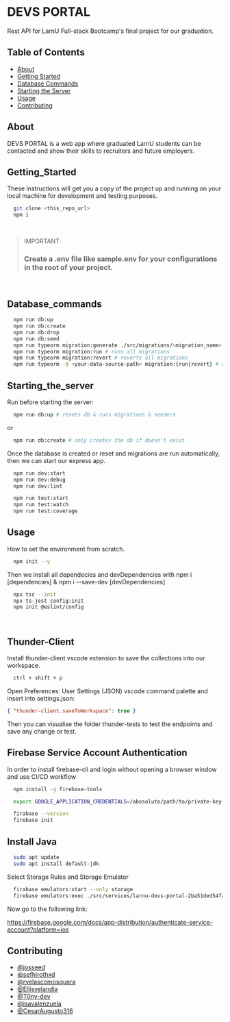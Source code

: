 # DEVS PORTAL

Rest API for LarnU Full-stack Bootcamp's final project for our graduation.

## Table of Contents

- [About](#about)
- [Getting Started](#getting_started)
- [Database Commands](#database_commands)
- [Starting the Server](#starting_the_server)
- [Usage](#usage)
- [Contributing](#contributing)

## About

DEVS PORTAL is a web app where graduated LarnU students can be contacted and show their skills to recruiters
and future employers.

## Getting_Started

These instructions will get you a copy of the project up and running on your local machine for development and testing purposes.

```bash
  git clone <this_repo_url>
  npm i
```

<br>

> IMPORTANT:
>
> ### Create a .env file like sample.env for your configurations in the root of your project.

<br>

## Database_commands

```bash
  npm run db:up
  npm run db:create
  npm run db:drop
  npm run db:seed
  npm run typeorm migration:generate ./src/migrations/<migration_name>
  npm run typeorm migration:run # runs all migrations
  npm run typeorm migration:revert # reverts all migrations
  npm run typeorm -d <your-data-source-path> migration:{run|revert} # runs or reverts migration by file
```

## Starting_the_server

Run before starting the server:

```bash
  npm run db:up # resets db & runs migrations & seeders
```

or

```bash
  npm run db:create # only creates the db if doesn't exist
```

Once the database is created or reset and migrations are run automatically, then we can start our express app.

```bash
  npm run dev:start
  npm run dev:debug
  npm run dev:lint

  npm run test:start
  npm run test:watch
  npm run test:coverage
```

## Usage

How to set the environment from scratch.

```bash
  npm init --y
```

Then we install all dependecies and devDependencies with
npm i [dependencies] & npm i --save-dev [devDependencies]

```bash
  npx tsc --init
  npx ts-jest config:init
  npm init @eslint/config
```

<br>

## Thunder-Client

Install thunder-client vscode extension to save the collections into our workspace.

```bash
  ctrl + shift + p
```

Open Preferences: User Settings (JSON) vscode command palette and insert
into settings.json:

```json
{ "thunder-client.saveToWorkspace": true }
```

Then you can visualise the folder thunder-tests to test the endpoints and save any change or test.

## Firebase Service Account Authentication

In order to install firebase-cli and login without opening a browser window and use CI/CD workflow

```bash
  npm install -g firebase-tools
```

```bash
  export GOOGLE_APPLICATION_CREDENTIALS=/abosolute/path/to/private-key.json
```

```bash
  firabase --version
  firebase init
```

## Install Java

```bash
  sudo apt update
  sudo apt install default-jdk
```

Select Storage Rules and Storage Emulator

```bash
  firabase emulators:start --only storage
  firebase emulators:exec ./src/services/larnu-devs-portal-2ba51ded54fa.json
```

Now go to the following link:

https://firebase.google.com/docs/app-distribution/authenticate-service-account?platform=ios

## Contributing

- [@josseed](https://github.com/josseed)
- [@sefhirothxd](https://github.com/sefhirothxd)
- [@rvelascomosquera](https://github.com/rvelascomosquera)
- [@Ellisvelandia](https://github.com/Ellisvelandia)
- [@T0ny-dev](https://github.com/T0ny-dev)
- [@isavalenzuela](https://github.com/isavalenzuela)
- [@CesarAugusto316](https://github.com/CesarAugusto316)
